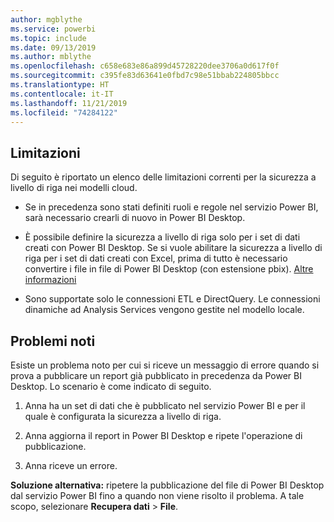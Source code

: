 ```yaml
---
author: mgblythe
ms.service: powerbi
ms.topic: include
ms.date: 09/13/2019
ms.author: mblythe
ms.openlocfilehash: c658e683e86a899d45728220dee3706a0d617f0f
ms.sourcegitcommit: c395fe83d63641e0fbd7c98e51bbab224805bbcc
ms.translationtype: HT
ms.contentlocale: it-IT
ms.lasthandoff: 11/21/2019
ms.locfileid: "74284122"
---
```

## <a name="limitations"></a>Limitazioni

Di seguito è riportato un elenco delle limitazioni correnti per la sicurezza a livello di riga nei modelli cloud.

* Se in precedenza sono stati definiti ruoli e regole nel servizio Power BI, sarà necessario crearli di nuovo in Power BI Desktop.

* È possibile definire la sicurezza a livello di riga solo per i set di dati creati con Power BI Desktop. Se si vuole abilitare la sicurezza a livello di riga per i set di dati creati con Excel, prima di tutto è necessario convertire i file in file di Power BI Desktop (con estensione pbix). [Altre informazioni](../desktop-import-excel-workbooks.md)

* Sono supportate solo le connessioni ETL e DirectQuery. Le connessioni dinamiche ad Analysis Services vengono gestite nel modello locale.

## <a name="known-issues"></a>Problemi noti

Esiste un problema noto per cui si riceve un messaggio di errore quando si prova a pubblicare un report già pubblicato in precedenza da Power BI Desktop. Lo scenario è come indicato di seguito.

1. Anna ha un set di dati che è pubblicato nel servizio Power BI e per il quale è configurata la sicurezza a livello di riga.

1. Anna aggiorna il report in Power BI Desktop e ripete l'operazione di pubblicazione.

1. Anna riceve un errore.

**Soluzione alternativa:** ripetere la pubblicazione del file di Power BI Desktop dal servizio Power BI fino a quando non viene risolto il problema. A tale scopo, selezionare **Recupera dati** > **File**.
